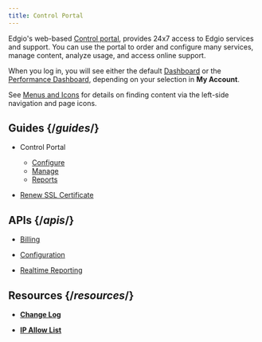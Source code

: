 ```yaml
---
title: Control Portal
---
```


Edgio's web-based [Control portal](https://control.edg.io/acontrol/#/login), provides 24x7 access to Edgio services and support. You can use the portal to order and configure many services, manage content, analyze usage, and access online support.

When you log in, you will see either the default [Dashboard](/delivery/control/support_tools/dashboard) or the [Performance Dashboard](/delivery/control/support_tools/performance_dashboard), depending on your selection in **My Account**.

See [Menus and Icons](/delivery/control/support_tools/menus_and_icons) for details on finding content via the left-side navigation and page icons.

## Guides {/*guides*/}

- Control Portal
    - [Configure](/delivery/control/configure)
    - [Manage](/delivery/control/manage)
    - [Reports](/delivery/control/reports)

- [Renew SSL Certificate](/delivery/control/support_tools/renew_ssl_certificate)

## APIs {/*apis*/}
- [Billing](https://support.limelight.com/public/openapi/billing/index.html)

- [Configuration](https://support.limelight.com/public/openapi/configuration/index.html)

- [Realtime Reporting](https://support.limelight.com/public/openapi/realtimereporting/index.html)

## Resources {/*resources*/}
- [**Change Log**](/delivery/control/support_tools/change_log)

- [**IP Allow List**](https://control.llnw.com/aportal/support/documentation/iprssfeed/v2)
